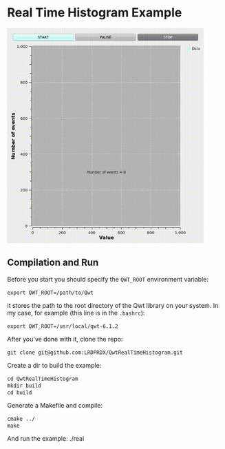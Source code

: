 # Real Time Histogram Example

<p float="center">
  <img src="/result.gif" height="500">
</p>

## Compilation and Run

Before you start you should specify the `QWT_ROOT` environment variable:
```
export QWT_ROOT=/path/to/Qwt
```
it stores the path to the root directory of the Qwt library on your system. In my case, for example (this line is in the `.bashrc`):

```
export QWT_ROOT=/usr/local/qwt-6.1.2
```

After you've done with it, clone the repo:
```
git clone git@github.com:LRDPRDX/QwtRealTimeHistogram.git
```
Create a dir to build the example:
```
cd QwtRealTimeHistogram
mkdir build
cd build
```
Generate a Makefile and compile:
```
cmake ../
make
```
And run the example:
./real
